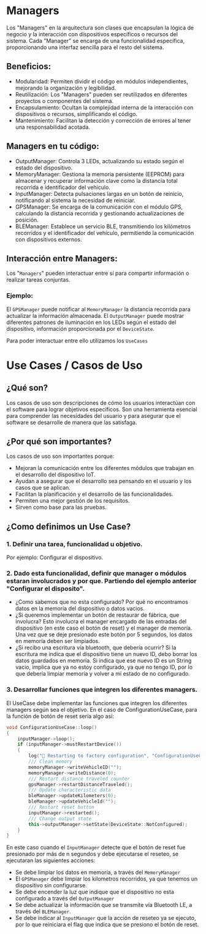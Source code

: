 # Managers 

Los "Managers" en la arquitectura son clases que encapsulan la lógica de negocio y la interacción con dispositivos específicos o recursos del sistema. Cada "Manager" se encarga de una funcionalidad específica, proporcionando una interfaz sencilla para el resto del sistema.

## Beneficios:

* Modularidad: Permiten dividir el código en módulos independientes, mejorando la organización y legibilidad.
* Reutilización: Los "Managers" pueden ser reutilizados en diferentes proyectos o componentes del sistema.
* Encapsulamiento: Ocultan la complejidad interna de la interacción con dispositivos o recursos, simplificando el código.
* Mantenimiento: Facilitan la detección y corrección de errores al tener una responsabilidad acotada.

## Managers en tu código:

* OutputManager: Controla 3 LEDs, actualizando su estado según el estado del dispositivo.
* MemoryManager: Gestiona la memoria persistente (EEPROM) para almacenar y recuperar información clave como la distancia total recorrida e identificador del vehículo.
* InputManager: Detecta pulsaciones largas en un botón de reinicio, notificando al sistema la necesidad de reiniciar.
* GPSManager: Se encarga de la comunicación con el módulo GPS, calculando la distancia recorrida y gestionando actualizaciones de posición.
* BLEManager: Establece un servicio BLE, transmitiendo los kilómetros recorridos y el identificador del vehículo, permitiendo la comunicación con dispositivos externos.

## Interacción entre Managers:

Los "`Managers`" pueden interactuar entre sí para compartir información o realizar tareas conjuntas.

### Ejemplo:

El `GPSManager` puede notificar al `MemoryManager` la distancia recorrida para actualizar la información almacenada.
El `OutputManager` puede mostrar diferentes patrones de iluminación en los LEDs según el estado del dispositivo, información proporcionada por el `DeviceState`.

Para poder interactuar entre ello utilizamos los `UseCases`

# Use Cases / Casos de Uso

## ¿Qué son?

Los casos de uso son descripciones de cómo los usuarios interactúan con el software para lograr objetivos específicos. Son una herramienta esencial para comprender las necesidades del usuario y para asegurar que el software se desarrolle de manera que las satisfaga.

## ¿Por qué son importantes?

Los casos de uso son importantes porque:

* Mejoran la comunicación entre los diferentes módulos que trabajan en el desarrollo del dispositivo IoT.
* Ayudan a asegurar que el desarrollo sea pensando en el usuario y los casos que se aplican.
* Facilitan la planificación y el desarrollo de las funcionalidades.
* Permiten una mejor gestión de los requisitos.
* Sirven como base para las pruebas.

## ¿Como definimos un Use Case?

### 1. Definir una tarea, funcionalidad u objetivo.

Por ejemplo: Configurar el dispositivo.

### 2. Dado esta funcionalidad, definir que manager o módulos estaran involucrados y por que. Partiendo del ejemplo anterior "Configurar el disposito".

* ¿Como sabemos que no esta configurado? Por qué no encontramos datos en la memoría del dispositivo o datos vacios.
* ¿Si queremos implementar un botón de restaurar de fábrica, que involucra? Esto involucra el manager encargado de las entradas del dispositivo (en este caso el botón de reset) y el manager de memoría. Una vez que se deje presionado este botón por 5 segundos, los datos en memoría deben ser limpiados.
* ¿Si recibo una escritura vía bluetooth, que debería ocurrir? Si la escritura me indica que el dispositivo tiene un nuevo ID, debo borrar los datos guardados en memoría. Si indica que ese nuevo ID es un String vacio, implica que ya no estoy configurado, ya que no tengo ID, por lo que debería limpiar memoría y volver a mi estado de no configurado.

### 3. Desarrollar funciones que integren los diferentes managers.

El UseCase debe implementar las funciones que integren los diferentes managers según sea el objetivo. En el caso de ConfigurationUseCase, para la función de botón de reset sería algo así:

```cpp
void ConfigurationUseCase::loop()
{
    inputManager->loop();
    if (inputManager->mustRestartDevice())
    {
        log("🚨 Restarting to factory configuration", "ConfigurationUseCase.mustRestartDevice()");
        /// Clean memory
        memoryManager->writeVehicleID("");
        memoryManager->writeDistance(0);
        /// Restart distance traveled counter
        gpsManager->restartDistanceTraveled();
        /// Update characteristic data
        bleManager->updateKilometers(0);
        bleManager->updateVehicleId("");
        /// Restart reset button
        inputManager->restarted();
        /// Change output state
        this->outputManager->setState(DeviceState::NotConfigured);
    }
}

```

En este caso cuando el `InputManager` detecte que el botón de reset fue presionado por más de n segundos y debe ejecutarse el reseteo, se ejecutaran las siguientes acciones:
* Se debe limpiar los datos en memoría, a través del `MemoryManager`
* El `GPSManager` debe limpiar los kilometros recorridos, ya que tenemos un dispositivo sin configurarse.
* Se debe encender la luz que indique que el dispositivo no esta configurado a través del `OutputManager`
* Se debe actualizar la información que se transmite vía Bluetooth LE, a través del `BLEManager`.
* Se debe indicar al `InputManager` que la acción de reseteo ya se ejecuto, por lo que reiniciara el flag que indica que se presiono el botón de reset.
